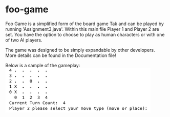 # foo-game

Foo Game is a simplified form of the board game Tak and can be played by running 'Assignment3.java'. Within this main file Player 1 and Player 2 are set. You have the option to choose to play as human characters or with one of two AI players. 

The game was designed to be simply expandable by other developers. More details can be found in the Documentation file! 

Below is a sample of the gameplay:
![alt tag](https://github.com/algebrot/foo-game/blob/master/GamePlay.jpg)
